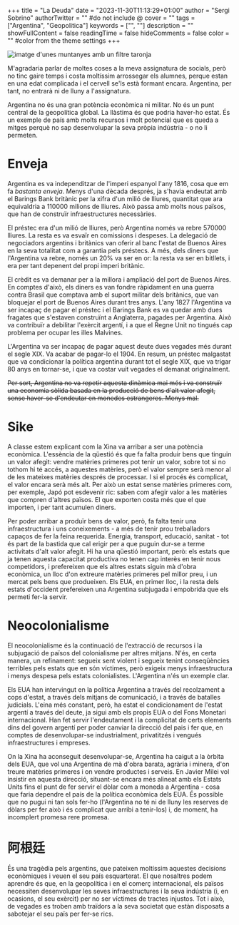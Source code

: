 +++
title = "La Deuda"
date = "2023-11-30T11:13:29+01:00"
author = "Sergi Sobrino"
authorTwitter = "" #do not include @
cover = ""
tags = ["Argentina", "Geopolitica"]
keywords = ["", ""]
description = ""
showFullContent = false
readingTime = false
hideComments = false
color = "" #color from the theme settings
+++

![imatge d'unes muntanyes amb un filtre taronja](/images/argentina.jpeg)

M'agradaria parlar de moltes coses a la meva assignatura de socials, però no tinc gaire temps i costa moltíssim arrossegar els alumnes, perque estan en una edat complicada i el cervell se'ls està formant encara. Argentina, per tant, no entrarà ni de lluny a l'assignatura.

Argentina no és una gran potència econòmica ni militar. No és un punt central de la geopolítica global. La llàstima és que podria haver-ho estat. És un exemple de país amb molts recursos i molt potencial que es queda a mitges perquè no sap desenvolupar la seva pròpia indústria - o no li permeten. 

# Enveja
Argentina es va independitzar de l'imperi espanyol l'any 1816, cosa que em fa *bastanta enveja*. Menys d'una dècada després, ja s'havia endeutat amb el Barings Bank britànic per la xifra d'un milió de lliures, quantitat que ara equivaldria a 110000 milions de lliures. Això passa amb molts nous països, que han de construïr infraestructures necessàries.

El préstec era d'un milió de lliures, però Argentina només va rebre 570000 lliures. La resta es va esvaïr en comissions i despeses. La delegació de negociadors argentins i britànics van oferir al banc l'estat de Buenos Aires en la seva totalitat com a garantia pels préstecs. A més, dels diners que l'Argentina va rebre, només un 20% va ser en or: la resta va ser en bitllets, i era per tant depenent del propi imperi britànic. 

El crèdit es va demanar per a la millora i ampliació del port de Buenos Aires. En comptes d'això, els diners es van fondre ràpidament en una guerra contra Brasil que comptava amb el suport militar dels britànics, que van bloquejar el port de Buenos Aires durant tres anys. L'any 1827 l'Argentina va ser incapaç de pagar el préstec i el Barings Bank es va quedar amb dues fragates que s'estaven construïnt a Anglaterra, pagades per Argentina. Això va contribuïr a debilitar l'exèrcit argentí, i a que el Regne Unit no tingués cap problema per ocupar les illes Malvines.

L'Argentina va ser incapaç de pagar aquest deute dues vegades més durant el segle XIX. Va acabar de pagar-lo el 1904. En resum, un préstec malgastat que va condicionar la política argentina durant tot el segle XIX, que va trigar 80 anys en tornar-se, i que va costar vuit vegades el demanat originalment. 

 ~~Per sort, Argentina no va repetir aquesta dinàmica mai més i va construïr una economia sòlida basada en la producció de bens d'alt valor afegit, sense haver-se d'endeutar en monedes estrangeres. Menys mal.~~ 

# Sike

A classe estem explicant com la Xina va arribar a ser una potència econòmica. L'essència de la qüestió és que fa falta produir bens que tinguin un valor afegit: vendre matèries primeres pot tenir un valor, sobre tot si no tothom hi té accés, a aquestes matèries, però el valor sempre serà menor al de les mateixes matèries després de processar. I si el procés és complicat, el valor encara serà més alt. Per això un estat sense matèries primeres com, per exemple, Japó pot esdevenir ric: saben com afegir valor a les matèries que compren d'altres països. El que exporten costa més que el que importen, i per tant acumulen diners.

Per poder arribar a produïr bens de valor, però, fa falta tenir una infraestructura i uns coneixements - a més de tenir prou treballadors capaços de fer la feina requerida. Energia, transport, educació, sanitat - tot és part de la bastida que cal erigir per a que puguin dur-se a terme activitats d'alt valor afegit. Hi ha una qüestió important, però: els estats que ja tenen aquesta capacitat productiva no tenen cap interès en tenir nous competidors, i prefereixen que els altres estats siguin mà d'obra econòmica, un lloc d'on extreure matèries primeres pel millor preu, i un mercat pels bens que produeixen. Els EUA, en primer lloc, i la resta dels estats d'occident prefereixen una Argentina subjugada i empobrida que els permeti fer-la servir. 

# Neocolonialisme

El neocolonialisme és la continuació de l'extracció de recursos i la subjugació de països del colonialisme per altres mitjans. N'és, en certa manera, un refinament: segueix sent violent i segueix tenint conseqüències terribles pels estats que en són víctimes, però exigeix menys infraestructura i menys despesa pels estats colonialistes. L'Argentina n'és un exemple clar. 

Els EUA han intervingut en la política Argentina a través del recolzament a cops d'estat, a través dels mitjans de comunicació, i a través de batalles judicials. L'eina més constant, però, ha estat el condicionament de l'estat argentí a través del deute, ja sigui amb els propis EUA o del Fons Monetari internacional. Han fet servir l'endeutament i la complicitat de certs elements dins del govern argentí per poder canviar la direcció del pais i fer que, en comptes de desenvolupar-se industrialment, privatitzés i vengués infraestructures i empreses. 

On la Xina ha aconseguit desenvolupar-se, Argentina ha caigut a la òrbita dels EUA, que vol una Argentina de mà d'obra barata, agrària i minera, d'on treure matèries primeres i on vendre productes i serveis. En Javier Milei vol insistir en aquesta direcció, situant-se encara més alineat amb els Estats Units fins el punt de fer servir el dòlar com a moneda a Argentina - cosa que faria dependre el país de la política econòmica dels EUA. És possible que no pugui ni tan sols fer-ho (l'Argentina no té ni de lluny les reserves de dòlars per fer això i és complicat que arribi a tenir-los) i, de moment, ha incomplert promesa rere promesa. 

# 阿根廷

És una tragèdia pels argentins, que pateixen moltíssim aquestes decisions econòmiques i veuen el seu país esquarterat. El que nosaltres podem aprendre és que, en la geopolítica i en el comerç internacional, els països necessiten desenvolupar les seves infraestructures i la seva indústria (i, en ocasions, el seu exèrcit) per no ser víctimes de tractes injustos. Tot i això, de vegades es troben amb traïdors a la seva societat que estàn disposats a sabotejar el seu païs per fer-se rics. 



